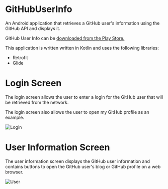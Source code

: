 # GitHubUserInfo
An Android application that retrieves a GitHub user's information using the GitHub API and displays it.

GitHub User Info can be [downloaded from the Play Store.](https://play.google.com/store/apps/details?id=com.luisruiz.githubuserinfo)

This application is written written in Kotlin and uses the following libraries:

* Retrofit
* Glide

# Login Screen

The login screen allows the user to enter a login for the GitHub user that will be retrieved from the network. 

The login screen also allows the user to open my GitHub profile as an example.

![Login](https://i.imgur.com/UMnwuHb.jpg)

# User Information Screen

The user information screen displays the GitHub user information and contains buttons to open the GitHub user's blog or GitHub profile on a web browser.

![User](https://i.imgur.com/qdqnb1E.jpg)
